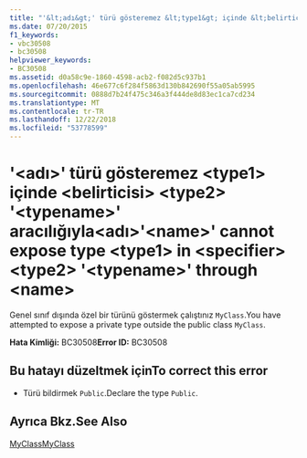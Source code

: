 ```yaml
---
title: "'&lt;adı&gt;' türü gösteremez &lt;type1&gt; içinde &lt;belirticisi&gt; &lt;type2&gt; '&lt;typename&gt;' aracılığıyla&lt;adı&gt;"
ms.date: 07/20/2015
f1_keywords:
- vbc30508
- bc30508
helpviewer_keywords:
- BC30508
ms.assetid: d0a58c9e-1860-4598-acb2-f082d5c937b1
ms.openlocfilehash: 46e677c6f284f5863d130b842690f55a05ab5995
ms.sourcegitcommit: 0888d7b24f475c346a3f444de8d83ec1ca7cd234
ms.translationtype: MT
ms.contentlocale: tr-TR
ms.lasthandoff: 12/22/2018
ms.locfileid: "53778599"
---
```

# <a name="ltnamegt-cannot-expose-type-lttype1gt-in-ltspecifiergt-lttype2gt-lttypenamegt-through-ltnamegt"></a><span data-ttu-id="7145f-102">'&lt;adı&gt;' türü gösteremez &lt;type1&gt; içinde &lt;belirticisi&gt; &lt;type2&gt; '&lt;typename&gt;' aracılığıyla&lt;adı&gt;</span><span class="sxs-lookup"><span data-stu-id="7145f-102">'&lt;name&gt;' cannot expose type &lt;type1&gt; in &lt;specifier&gt; &lt;type2&gt; '&lt;typename&gt;' through &lt;name&gt;</span></span>
<span data-ttu-id="7145f-103">Genel sınıf dışında özel bir türünü göstermek çalıştınız `MyClass`.</span><span class="sxs-lookup"><span data-stu-id="7145f-103">You have attempted to expose a private type outside the public class `MyClass`.</span></span>  
  
 <span data-ttu-id="7145f-104">**Hata Kimliği:** BC30508</span><span class="sxs-lookup"><span data-stu-id="7145f-104">**Error ID:** BC30508</span></span>  
  
## <a name="to-correct-this-error"></a><span data-ttu-id="7145f-105">Bu hatayı düzeltmek için</span><span class="sxs-lookup"><span data-stu-id="7145f-105">To correct this error</span></span>  
  
-   <span data-ttu-id="7145f-106">Türü bildirmek `Public`.</span><span class="sxs-lookup"><span data-stu-id="7145f-106">Declare the type `Public`.</span></span>  
  
## <a name="see-also"></a><span data-ttu-id="7145f-107">Ayrıca Bkz.</span><span class="sxs-lookup"><span data-stu-id="7145f-107">See Also</span></span>  
 [<span data-ttu-id="7145f-108">MyClass</span><span class="sxs-lookup"><span data-stu-id="7145f-108">MyClass</span></span>](~/docs/visual-basic/programming-guide/program-structure/me-my-mybase-and-myclass.md#myclass)
